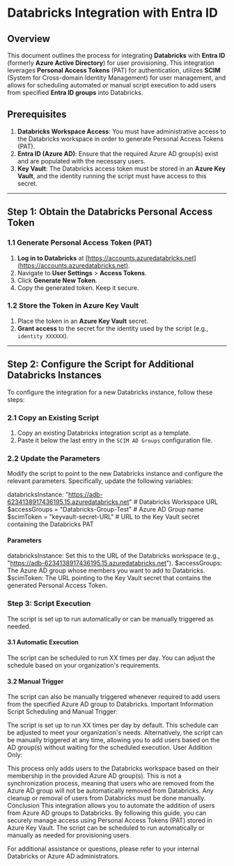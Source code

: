 # Databricks Integration with Entra ID

## Overview

This document outlines the process for integrating **Databricks** with **Entra ID** (formerly **Azure Active Directory**) for user provisioning. This integration leverages **Personal Access Tokens** (PAT) for authentication, utilizes **SCIM** (System for Cross-domain Identity Management) for user management, and allows for scheduling automated or manual script execution to add users from specified **Entra ID groups** into Databricks.

## Prerequisites

1. **Databricks Workspace Access**: You must have administrative access to the Databricks workspace in order to generate Personal Access Tokens (PAT).
2. **Entra ID (Azure AD)**: Ensure that the required Azure AD group(s) exist and are populated with the necessary users.
3. **Key Vault**: The Databricks access token must be stored in an **Azure Key Vault**, and the identity running the script must have access to this secret.

---

## Step 1: Obtain the Databricks Personal Access Token

### 1.1 Generate Personal Access Token (PAT)

1. **Log in to Databricks** at [https://accounts.azuredatabricks.net](https://accounts.azuredatabricks.net).
2. Navigate to **User Settings** > **Access Tokens**.
3. Click **Generate New Token**.
4. Copy the generated token. Keep it secure.

### 1.2 Store the Token in Azure Key Vault

1. Place the token in an **Azure Key Vault** secret.
2. **Grant access** to the secret for the identity used by the script (e.g., `identity XXXXXX`).

---

## Step 2: Configure the Script for Additional Databricks Instances

To configure the integration for a new Databricks instance, follow these steps:

### 2.1 Copy an Existing Script

1. Copy an existing Databricks integration script as a template.
2. Paste it below the last entry in the `SCIM AD Groups` configuration file.

### 2.2 Update the Parameters

Modify the script to point to the new Databricks instance and configure the relevant parameters. Specifically, update the following variables:

databricksInstance: "https://adb-6234138917436195.15.azuredatabricks.net"  # Databricks Workspace URL
$accessGroups = "Databricks-Group-Test"  # Azure AD Group name
$scimToken = "keyvault-secret-URL"      # URL to the Key Vault secret containing the Databricks PAT

#### Parameters
databricksInstance: Set this to the URL of the Databricks workspace (e.g., "https://adb-6234138917436195.15.azuredatabricks.net").
$accessGroups: The Azure AD group whose members you want to add to Databricks.
$scimToken: The URL pointing to the Key Vault secret that contains the generated Personal Access Token.

### Step 3: Script Execution
The script is set up to run automatically or can be manually triggered as needed.

#### 3.1 Automatic Execution
The script can be scheduled to run XX times per day.
You can adjust the schedule based on your organization's requirements.
#### 3.2 Manual Trigger
The script can also be manually triggered whenever required to add users from the specified Azure AD group to Databricks.
Important Information
Script Scheduling and Manual Trigger:

The script is set up to run XX times per day by default. This schedule can be adjusted to meet your organization's needs.
Alternatively, the script can be manually triggered at any time, allowing you to add users based on the AD group(s) without waiting for the scheduled execution.
User Addition Only:

This process only adds users to the Databricks workspace based on their membership in the provided Azure AD group(s).
This is not a synchronization process, meaning that users who are removed from the Azure AD group will not be automatically removed from Databricks. Any cleanup or removal of users from Databricks must be done manually.
Conclusion
This integration allows you to automate the addition of users from Azure AD groups to Databricks. By following this guide, you can securely manage access using Personal Access Tokens (PAT) stored in Azure Key Vault. The script can be scheduled to run automatically or manually as needed for provisioning users.

For additional assistance or questions, please refer to your internal Databricks or Azure AD administrators.


